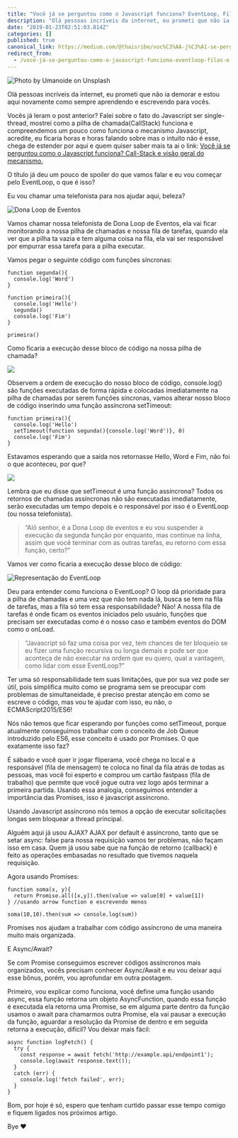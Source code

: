 ```yaml
---
title: "Você já se perguntou como o Javascript funciona? EventLoop, Filas e Programação Assíncrona"
description: "Olá pessoas incríveis da internet, eu prometi que não ia demorar e estou aqui novamente e como sempre aprendendo e escrevendo para vocês."
date: "2019-01-23T02:51:03.814Z"
categories: []
published: true
canonical_link: https://medium.com/@thaisribe/voc%C3%AA-j%C3%A1-se-perguntou-como-o-javascript-funciona-eventloop-filas-e-programa%C3%A7%C3%A3o-ass%C3%ADncrona-66aaf4552752
redirect_from:
  - /você-já-se-perguntou-como-o-javascript-funciona-eventloop-filas-e-programação-assíncrona-66aaf4552752
---
```


![Photo by [Umanoide](https://unsplash.com/@umanoide?utm_source=medium&utm_medium=referral) on [Unsplash](https://unsplash.com?utm_source=medium&utm_medium=referral)](./asset-1)

Olá pessoas incríveis da internet, eu prometi que não ia demorar e estou aqui novamente como sempre aprendendo e escrevendo para vocês.

Vocês já leram o post anterior? Falei sobre o fato do Javascript ser single-thread, mostrei como a pilha de chamada(CallStack) funciona e compreendemos um pouco como funciona o mecanismo Javascript, acredite, eu ficaria horas e horas falando sobre mas o intuito não é esse, chega de estender por aqui e quem quiser saber mais ta ai o link: [Você já se perguntou como o Javascript funciona? Call-Stack e visão geral do mecanismo.](https://medium.com/pequenos-passos-de-m%C3%A3os-dadas-comigo/voc%C3%AA-j%C3%A1-se-perguntou-como-o-javascript-funciona-call-stack-e-vis%C3%A3o-geral-do-mecanismo-c2b933f04b21)

O título já deu um pouco de spoiler do que vamos falar e eu vou começar pelo EventLoop, o que é isso?

Eu vou chamar uma telefonista para nos ajudar aqui, beleza?

![Dona Loop de Eventos](./asset-2.jpeg)

Vamos chamar nossa telefonista de Dona Loop de Eventos, ela vai ficar monitorando a nossa pilha de chamadas e nossa fila de tarefas, quando ela ver que a pilha ta vazia e tem alguma coisa na fila, ela vai ser responsável por empurrar essa tarefa para a pilha executar.

Vamos pegar o seguinte código com funções síncronas:

```
function segunda(){
  console.log('Word')
}

function primeira(){
  console.log('Hello')
  segunda()
  console.log('Fim')
}

primeira()
```

Como ficaria a execução desse bloco de código na nossa pilha de chamada?

![](./asset-3.png)

Observem a ordem de execução do nosso bloco de código, console.log() são funções executadas de forma rápida e colocadas imediatamente na pilha de chamadas por serem funções síncronas, vamos alterar nosso bloco de código inserindo uma função assíncrona setTimeout:

```
function primeira(){
  console.log('Hello')
  setTimeout(function segunda(){console.log('Word')}, 0)
  console.log('Fim')
}
```

Estavamos esperando que a saída nos retornasse Hello, Word e Fim, não foi o que aconteceu, por que?

![](./asset-4.png)

Lembra que eu disse que setTimeout é uma função assíncrona? Todos os retornos de chamadas assíncronas não são executadas imediatamente, serão executadas um tempo depois e o responsável por isso é o EventLoop (ou nossa telefonista).

> “Alô senhor, é a Dona Loop de eventos e eu vou suspender a execução da segunda função por enquanto, mas continue na linha, assim que você terminar com as outras tarefas, eu retorno com essa função, certo?”

Vamos ver como ficaria a execução desse bloco de código:

![Representação do EventLoop](./asset-5.png)

Deu para entender como funciona o EventLoop? O loop dá prioridade para a pilha de chamadas e uma vez que não tem nada lá, busca se tem na fila de tarefas, mas a fila só tem essa responsabilidade? Não! A nossa fila de tarefas é onde ficam os eventos iniciados pelo usuário, funções que precisam ser executadas como é o nosso caso e também eventos do DOM como o onLoad.

> “Javascript só faz uma coisa por vez, tem chances de ter bloqueio se eu fizer uma função recursiva ou longa demais e pode ser que aconteça de não executar na ordem que eu quero, qual a vantagem, como lidar com esse EventLoop?”

Ter uma só responsabilidade tem suas limitações, que por sua vez pode ser útil, pois simplifica muito como se programa sem se preocupar com problemas de simultaneidade, é preciso prestar atenção em como se escreve o código, mas vou te ajudar com isso, eu não, o ECMAScript2015/ES6!

Nós não temos que ficar esperando por funções como setTimeout, porque atualmente conseguimos trabalhar com o conceito de Job Queue introduzido pelo ES6, esse conceito é usado por Promises. O que exatamente isso faz?

É sábado e você quer ir jogar fliperama, você chega no local e a responsável (fila de mensagem) te coloca no final da fila atrás de todas as pessoas, mas você foi esperto e comprou um cartão fastpass (fila de trabalho) que permite que você jogue outra vez logo após terminar a primeira partida. Usando essa analogia, conseguimos entender a importância das Promises, isso é javascript assíncrono.

Usando Javascript assíncrono nós temos a opção de executar solicitações longas sem bloquear a thread principal.

Alguém aqui já usou AJAX? AJAX por default é assíncrono, tanto que se setar async: false para nossa requisição vamos ter problemas, não façam isso em casa. Quem já usou sabe que na função de retorno (callback) é feito as operações embasadas no resultado que tivemos naquela requisição.

Agora usando Promises:

```
function soma(x, y){
  return Promise.all([x,y]).then(value => value[0] + value[1])
} //usando arrow function e escrevendo menos

soma(10,10).then(sum => console.log(sum))
```

Promises nos ajudam a trabalhar com código assíncrono de uma maneira muito mais organizada.

E Async/Await?

Se com Promise conseguimos escrever códigos assíncronos mais organizados, vocês precisam conhecer Async/Await e eu vou deixar aqui esse bônus, porém, vou aprofundar em outra postagem.

Primeiro, vou explicar como funciona, você define uma função usando async, essa função retorna um objeto AsyncFunction, quando essa função é executada ela retorna uma Promise, se em alguma parte dentro da função usamos o await para chamarmos outra Promise, ela vai pausar a execução da função, aguardar a resolução da Promise de dentro e em seguida retorna a execução, difícil? Vou deixar mais fácil:

```
async function logFetch() {
  try {
    const response = await fetch('http://example.api/endpoint1');
    console.log(await response.text());
  }
  catch (err) {
    console.log('fetch failed', err);
  }
}
```

Bom, por hoje é só, espero que tenham curtido passar esse tempo comigo e fiquem ligados nos próximos artigo.

Bye ❤
